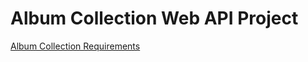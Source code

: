 # Album Collection Web API Project

[Album Collection Requirements](https://wecancodeit-materials.netlify.app/exercises/mastery/album-collection-api-csharp-trim/)